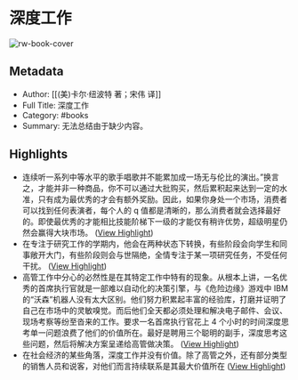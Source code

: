 # 深度工作

![rw-book-cover](https://readwise-assets.s3.amazonaws.com/media/reader/parsed_document_assets/147644438/J__8VC8vXBKnqBAr-gdSr7edquaHUEb9ylDj7vEnEYA-Cove_JIcRsJ4.jpg)

## Metadata
- Author: [[(美)卡尔·纽波特 著；宋伟 译]]
- Full Title: 深度工作
- Category: #books
- Summary: 无法总结由于缺少内容。

## Highlights
- 连续听一系列中等水平的歌手唱歌并不能累加成一场无与伦比的演出。”换言之，才能并非一种商品，你不可以通过大批购买，然后累积起来达到一定的水准，只有成为最优秀的才会有额外奖励。因此，如果你身处一个市场，消费者可以找到任何表演者，每个人的 q 值都是清晰的，那么消费者就会选择最好的。即使最优秀的才能相比技能阶梯下一级的才能仅有稍许优势，超级明星仍然会赢得大块市场。 ([View Highlight](https://read.readwise.io/read/01hra2da33ndmmcgf80mfbtakb))
- 在专注于研究工作的学期内，他会在两种状态下转换，有些阶段会向学生和同事敞开大门，有些阶段则会与世隔绝，全情专注于某一项研究任务，不受任何干扰。 ([View Highlight](https://read.readwise.io/read/01hrxmc8tqkrz98340whmq8ke9))
- 高管工作中分心的必然性是在其特定工作中特有的现象。从根本上讲，一名优秀的首席执行官就是一部难以自动化的决策引擎，与《危险边缘》游戏中 IBM 的“沃森”机器人没有太大区别。他们努力积累起丰富的经验库，打磨并证明了自己在市场中的灵敏嗅觉。而后他们全天都必须处理和解决电子邮件、会议、现场考察等纷至沓来的工作。要求一名首席执行官花上 4 个小时的时间深度思考单一问题浪费了他们的价值所在。最好是聘用三个聪明的副手，深度思考这些问题，然后将解决方案呈递给高管做决策。 ([View Highlight](https://read.readwise.io/read/01hrxpgn7bebd45ec5ye9bvc9w))
- 在社会经济的某些角落，深度工作并没有价值。除了高管之外，还有部分类型的销售人员和说客，对他们而言持续联系是其最大价值所在 ([View Highlight](https://read.readwise.io/read/01hrxptdw8zfphq5hek2j8136q))
